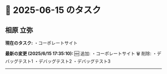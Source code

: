 # 📅 2025-06-15 のタスク

## 相原 立弥

**現在のタスク:**
・コーポレートサイト

**最新の変更 (2025/6/15 17:35:10):**
🆕 追加:
・コーポレートサイト
🗑️ 削除:
・デバッグテスト1
・デバッグテスト2
・デバッグテスト3

---

